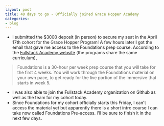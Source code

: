```yaml
---
layout: post
title: 40 days to go - Officially joined Grace Hopper Academy
categories:
- blog
---
```


- I submitted the $3000 deposit (in person) to secure my seat in the April 17th cohort for the Grace Hopper Program! A few hours later I got the email that gave me access to the Foundations prep course. According to the [Fullstack Academy website](https://www.fullstackacademy.com/software-engineering-immersive#syllabus) (the programs share the same curriculum),

> Foundations is a 30-hour per week prep course that you will take for the first 4 weeks. You will work through the Foundations material on your own pace, to get ready for the live portion of the immersive that starts in week 5.

- I was also able to join the Fullstack Academy organization on Github as well as the team for my cohort today.
- Since Foundations for my cohort officially starts this Friday, I can't access the material yet but apparently there is a short intro course I can take now called Foundations Pre-access. I'll be sure to finish it in the next few days.
